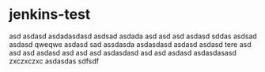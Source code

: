 # jenkins-test
asd
asdasd
asdadasdasd
asdsad
asdada
asd
asd
asd
asdasd
sddas
asdsad
asdasd
qweqwe
asdasd
sad
assdasda
asdasdasd
asdasd
asdasd
tere
asd
asd
asd
asdasd
asd
asd
asd
asdasdasd
asd
asd
asdasd
asdasdasasd
zxczxczxc
asdasdas
sdfsdf
